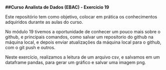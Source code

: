 **##Curso Analista de Dados (EBAC) - Exercício 19**

Este repositório tem como objetivo, colocar em prática os conhecimentos adquiridos durante as aulas do curso.

No módulo 19 tivemos a oportunidade de conhecer um pouco mais sobre o github, e principais comandos, como salvar um repositorio do github na máquina local, e depois enviar atualizações da máquina local para o github, com o git push e outros.

Neste exercício, realizamos a leitura de um arquivo csv, e salvamos em um dataframe pandas, para gerar um gráfico e salvar uma imagem png.

